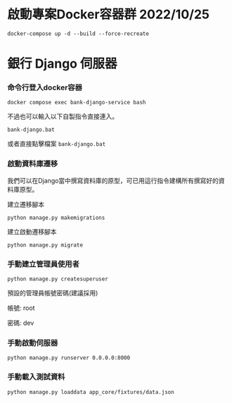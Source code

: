 # 啟動專案Docker容器群 2022/10/25

```
docker-compose up -d --build --force-recreate
```

# 銀行 Django 伺服器

### 命令行登入docker容器

```
docker compose exec bank-django-service bash 
```

不過也可以輸入以下自製指令直接連入。

```
bank-django.bat
```

或者直接點擊檔案 `bank-django.bat`

### 啟動資料庫遷移

我們可以在Django當中撰寫資料庫的原型，可已用這行指令建構所有撰寫好的資料庫原型。

建立遷移腳本

```
python manage.py makemigrations
```

建立啟動遷移腳本

```
python manage.py migrate
```
### 手動建立管理員使用者

```
python manage.py createsuperuser
```

預設的管理員帳號密碼(建議採用)

帳號: root

密碼: dev

### 手動啟動伺服器

```
python manage.py runserver 0.0.0.0:8000
```

### 手動載入測試資料

```
python manage.py loaddata app_core/fixtures/data.json
```

